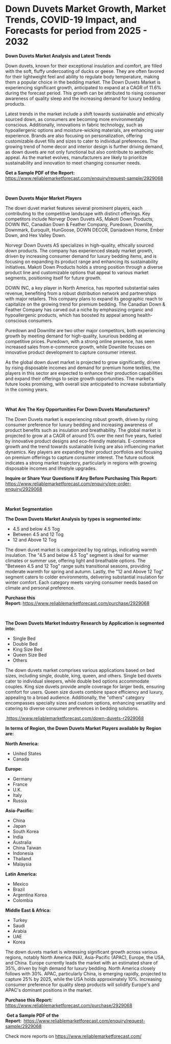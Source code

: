 <p><h1>Down Duvets Market Growth, Market Trends, COVID-19 Impact, and Forecasts for period from 2025 - 2032</h1></p><p><strong>Down Duvets Market Analysis and Latest Trends</strong></p>
<p><p>Down duvets, known for their exceptional insulation and comfort, are filled with the soft, fluffy undercoating of ducks or geese. They are often favored for their lightweight feel and ability to regulate body temperature, making them a popular choice in the bedding market. The Down Duvets Market is experiencing significant growth, anticipated to expand at a CAGR of 11.6% during the forecast period. This growth can be attributed to rising consumer awareness of quality sleep and the increasing demand for luxury bedding products.</p><p>Latest trends in the market include a shift towards sustainable and ethically sourced down, as consumers are becoming more environmentally conscious. Additionally, innovations in fabric technology, such as hypoallergenic options and moisture-wicking materials, are enhancing user experience. Brands are also focusing on personalization, offering customizable duvet fills and sizes to cater to individual preferences. The growing trend of home decor and interior design is further driving demand, as down duvets are not only functional but also contribute to aesthetic appeal. As the market evolves, manufacturers are likely to prioritize sustainability and innovation to meet changing consumer needs.</p></p>
<p><strong>Get a Sample PDF of the Report:&nbsp;</strong> <a href="https://www.reliablemarketforecast.com/enquiry/request-sample/2929068?utm_campaign=2450&utm_medium=2&utm_source=Github&utm_content=ia&utm_term=12032025&utm_id=down-duvets">https://www.reliablemarketforecast.com/enquiry/request-sample/2929068</a></p>
<p>&nbsp;</p>
<p><strong>Down Duvets Major Market Players</strong></p>
<p><p>The down duvet market features several prominent players, each contributing to the competitive landscape with distinct offerings. Key competitors include Norvegr Down Duvets AS, Makoti Down Products, DOWN INC, Canadian Down & Feather Company, Puredown, Downlite, Downmark, Euroquilt, HunGoose, DOWN DECOR, Daniadown Home, Ember Down, and Hex Valley Down.</p><p>Norvegr Down Duvets AS specializes in high-quality, ethically sourced down products. The company has experienced steady market growth, driven by increasing consumer demand for luxury bedding items, and is focusing on expanding its product range and enhancing its sustainability initiatives. Makoti Down Products holds a strong position through a diverse product line and customizable options that appeal to various market segments, positioning itself for future growth.</p><p>DOWN INC, a key player in North America, has reported substantial sales revenue, benefiting from a robust distribution network and partnerships with major retailers. This company plans to expand its geographic reach to capitalize on the growing trend for premium bedding. The Canadian Down & Feather Company has carved out a niche by emphasizing organic and hypoallergenic products, which has boosted its appeal among health-conscious consumers.</p><p>Puredown and Downlite are two other major competitors, both experiencing growth by meeting demand for high-quality, luxurious bedding at competitive prices. Puredown, with a strong online presence, has seen increased sales from e-commerce growth, while Downlite focuses on innovative product development to capture consumer interest.</p><p>As the global down duvet market is projected to grow significantly, driven by rising disposable incomes and demand for premium home textiles, the players in this sector are expected to enhance their production capabilities and expand their offerings to seize growth opportunities. The market's future looks promising, with overall size anticipated to increase substantially in the coming years.</p></p>
<p>&nbsp;</p>
<p><strong>What Are The Key Opportunities For Down Duvets Manufacturers?</strong></p>
<p><p>The Down Duvets market is experiencing robust growth, driven by rising consumer preference for luxury bedding and increasing awareness of product benefits such as insulation and breathability. The global market is projected to grow at a CAGR of around 5% over the next five years, fueled by innovative product designs and eco-friendly materials. E-commerce growth and the trend towards sustainable living are also influencing market dynamics. Key players are expanding their product portfolios and focusing on premium offerings to capture consumer interest. The future outlook indicates a strong market trajectory, particularly in regions with growing disposable incomes and lifestyle upgrades.</p></p>
<p><strong>Inquire or Share Your Questions If Any Before Purchasing This Report:</strong> <a href="https://www.reliablemarketforecast.com/enquiry/pre-order-enquiry/2929068?utm_campaign=2450&utm_medium=2&utm_source=Github&utm_content=ia&utm_term=12032025&utm_id=down-duvets">https://www.reliablemarketforecast.com/enquiry/pre-order-enquiry/2929068</a></p>
<p>&nbsp;</p>
<p><strong>Market Segmentation</strong></p>
<p><strong>The Down Duvets Market Analysis by types is segmented into:</strong></p>
<p><ul><li>4.5 and below 4.5 Tog</li><li>Between 4.5 and 12 Tog</li><li>12 and Above 12 Tog</li></ul></p>
<p><p>The down duvet market is categorized by tog ratings, indicating warmth insulation. The "4.5 and below 4.5 Tog" segment is ideal for warmer climates or summer use, offering light and breathable options. The "Between 4.5 and 12 Tog" range suits transitional seasons, providing moderate warmth for spring and autumn. Lastly, the "12 and Above 12 Tog" segment caters to colder environments, delivering substantial insulation for winter comfort. Each category meets varying consumer needs based on climate and personal preference.</p></p>
<p><strong>Purchase this Report:&nbsp;</strong><a href="https://www.reliablemarketforecast.com/purchase/2929068?utm_campaign=2450&utm_medium=2&utm_source=Github&utm_content=ia&utm_term=12032025&utm_id=down-duvets">https://www.reliablemarketforecast.com/purchase/2929068</a></p>
<p>&nbsp;</p>
<p><strong>The Down Duvets Market Industry Research by Application is segmented into:</strong></p>
<p><ul><li>Single Bed</li><li>Double Bed</li><li>King Size Bed</li><li>Queen Size Bed</li><li>Others</li></ul></p>
<p><p>The down duvets market comprises various applications based on bed sizes, including single, double, king, queen, and others. Single bed duvets cater to individual sleepers, while double bed options accommodate couples. King size duvets provide ample coverage for larger beds, ensuring comfort for users. Queen size duvets combine space efficiency and luxury, appealing to a broad audience. Additionally, the "others" category encompasses specialty sizes and custom options, enhancing versatility and catering to diverse consumer preferences in bedding solutions.</p></p>
<p><a href="https://www.reliablemarketforecast.com/down-duvets-r2929068?utm_campaign=2450&utm_medium=2&utm_source=Github&utm_content=ia&utm_term=12032025&utm_id=down-duvets">&nbsp;https://www.reliablemarketforecast.com/down-duvets-r2929068</a></p>
<p><strong>In terms of Region, the Down Duvets Market Players available by Region are:</strong></p>
<p>
    <p> <strong> North America: </strong>
        <ul>
            <li>United States</li>
            <li>Canada</li>
        </ul>
        </p> 
    <p> <strong> Europe: </strong>
        <ul>
            <li>Germany</li>
            <li>France</li>
            <li>U.K.</li>
            <li>Italy</li>
            <li>Russia</li>
        </ul>
        </p> 
    <p> <strong> Asia-Pacific: </strong>
        <ul>
            <li>China</li>
            <li>Japan</li>
            <li>South Korea</li>
            <li>India</li>
            <li>Australia</li>
            <li>China Taiwan</li>
            <li>Indonesia</li>
            <li>Thailand</li>
            <li>Malaysia</li>
        </ul>
        </p> 
    <p> <strong> Latin America: </strong>
        <ul>
            <li>Mexico</li>
            <li>Brazil</li>
            <li>Argentina Korea</li>
            <li>Colombia</li>
        </ul>
        </p> 
    <p> <strong> Middle East & Africa: </strong>
        <ul>
            <li>Turkey</li>
            <li>Saudi</li>
            <li>Arabia</li>
            <li>UAE</li>
            <li>Korea</li>
        </ul>
    </p>
    </p>
<p><p>The down duvets market is witnessing significant growth across various regions, notably North America (NA), Asia-Pacific (APAC), Europe, the USA, and China. Europe currently leads the market with an estimated share of 35%, driven by high demand for luxury bedding. North America closely follows with 30%. APAC, particularly China, is emerging rapidly, projected to capture 25% by 2025, while the USA holds approximately 10%. Increasing consumer preference for quality sleep products will solidify Europe's and APAC's dominant positions in the market.</p></p>
<p><strong>Purchase this Report: </strong><a href="https://www.reliablemarketforecast.com/purchase/2929068?utm_campaign=2450&utm_medium=2&utm_source=Github&utm_content=ia&utm_term=12032025&utm_id=down-duvets">https://www.reliablemarketforecast.com/purchase/2929068</a></p>
<p>&nbsp;<strong>Get a Sample PDF of the Report:&nbsp;&nbsp;</strong><a href="https://www.reliablemarketforecast.com/enquiry/request-sample/2929068?utm_campaign=2450&utm_medium=2&utm_source=Github&utm_content=ia&utm_term=12032025&utm_id=down-duvets">https://www.reliablemarketforecast.com/enquiry/request-sample/2929068</a></p>
<p><strong></strong></p>
<p>Check more reports on <a href="https://www.reliablemarketforecast.com/?utm_campaign=2450&utm_medium=2&utm_source=Github&utm_content=ia&utm_term=12032025&utm_id=down-duvets">https://www.reliablemarketforecast.com/</a></p>